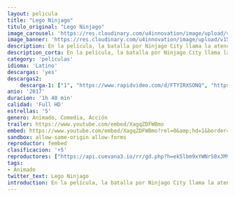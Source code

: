 ```yaml
---
layout: pelicula
title: "Lego Ninjago"
titulo_original: "Lego Ninjago"
image_carousel: 'https://res.cloudinary.com/u4innovation/image/upload/v1561427342/lego-sinjago-poster-min_xdqvhs.jpg'
image_banner: 'https://res.cloudinary.com/u4innovation/image/upload/v1561427343/lego-sinjago-banner-min_jlr9dx.jpg'
description: En la película, la batalla por Ninjago City llama la atención del joven maestro constructor Lloyd (Ninja Verde) y de sus amigos, todos ellos ninjas secretos. Dirigidos por el maestro Wu deberán derrotar al malvado guerrero Garmadon, un tipo tremedamente malvado que a su vez es padre de Lloyd.
description_corta: En la película, la batalla por Ninjago City llama la atención del joven maestro constructor Lloyd (Ninja Verde) y de sus amigos, todos ellos ninjas secretos. Dirigidos por el maestro Wu..
category: 'peliculas'
idioma: 'Latino'
descargas: 'yes'
descargas2:
    descarga-1: ["1", "https://www.rapidvideo.com/d/FTYIRXSONQ", "https://www.google.com/s2/favicons?domain=openload.co","OpenLoad","https://res.cloudinary.com/imbriitneysam/image/upload/v1541473684/mexico.png", "Latino", "Full HD"]
anio: '2017'
duracion: '1h 40 min'
calidad: 'Full HD'
estrellas: '5'
genero: Animado, Comedia, Acción
trailer: https://www.youtube.com/embed/XagqZDFWBmo
embed: https://www.youtube.com/embed/XagqZDFWBmo?rel=0&amp;hd=1&border=0&wmode=opaque&enablejsapi=1&modestbranding=1&controls=1&showinfo=1
sandbox: allow-same-origin allow-forms
reproductor: fembed
clasificacion: '+5'
reproductores: ["https://api.cuevana3.io/rr/gd.php?h=ek5lbm9xYWNrS0xJMVp5b21KREk0dFBLbjVkaHhkRGdrOG1jbnBpUnhhS1Z4NTVxYThxdnBOSFVtNlNOcWRXa3g4aWRsbjJTanVUZXlJbUFxWm1ZeVppU3FadVkyUT09"]
tags:
- Animado
twitter_text: Lego Ninjago
introduction: En la película, la batalla por Ninjago City llama la atención del joven maestro constructor Lloyd (Ninja Verde) y de sus amigos, todos ellos ninjas secretos. Dirigidos por el maestro Wu..
---
```












